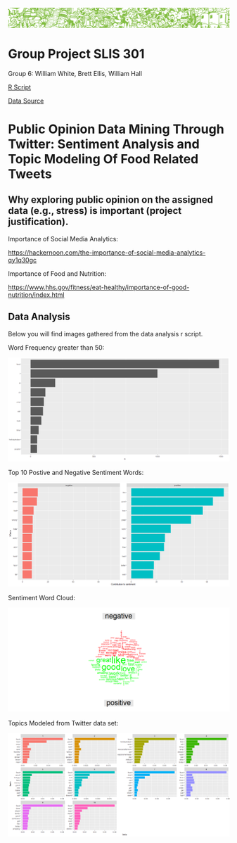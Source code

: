 ![Green Header](/header.png)
# Group Project SLIS 301
Group 6:
William White,
Brett Ellis,
William Hall

[R Script](/SLIS301projectGroup6.R)

[Data Source](/Tweets-food.txt)

# Public Opinion Data Mining Through Twitter: Sentiment Analysis and Topic Modeling Of Food Related Tweets


## Why exploring public opinion on the assigned data (e.g., stress) is important (project justification).
Importance of Social Media Analytics:

https://hackernoon.com/the-importance-of-social-media-analytics-qy1q30gc

Importance of Food and Nutrition:

https://www.hhs.gov/fitness/eat-healthy/importance-of-good-nutrition/index.html


## Data Analysis
Below you will find images gathered from the data analysis r script.

Word Frequency greater than 50:

![Word Frequency greater than 50](/Group-Project-SLIS-301-Images/Group6-Tweets-Word-Freq-50.png)

Top 10 Postive and Negative Sentiment Words:

![Top 10 Postive and Negative Sentiment Words](/Group-Project-SLIS-301-Images/Group6-Tweets-Top10-Sentiments-Words.png)

Sentiment Word Cloud:

![Sentiment Word Cloud](/Group-Project-SLIS-301-Images/Group6-Tweets-Sentiment-WordCloud.png)

Topics Modeled from Twitter data set:

![Topics](/Group-Project-SLIS-301-Images/Group6-Tweets-10-Topics.png)




